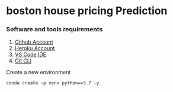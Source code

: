 # boston house pricing Prediction

### Software and tools requirements

1. [Github Account](https://github.com)
2. [Heroku Account](https://heroku.com)
3. [VS Code IDE](https://code.visualstudios.com/)
4. [Git CLI](https://git-scm.com/book/en/v2/Getting-Started-The-Command-Line)

Create a new environment

```
conda create -p venv python==3.7 -y

```